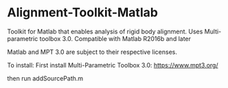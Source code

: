 # Alignment-Toolkit-Matlab
Toolkit for Matlab that enables analysis of rigid body alignment. Uses Multi-parametric toolbox 3.0.
Compatible with Matlab R2016b and later

Matlab and MPT 3.0 are subject to their respective licenses.

To install:
First install Multi-Parametric Toolbox 3.0:
https://www.mpt3.org/

then run addSourcePath.m